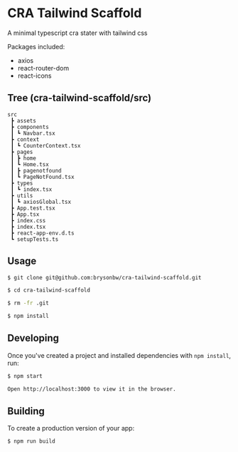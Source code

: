 # CRA Tailwind Scaffold

A minimal typescript cra stater with tailwind css

Packages included:
- axios
- react-router-dom
- react-icons

## Tree (cra-tailwind-scaffold/src)

```
src
 ┣ assets
 ┣ components
 ┃ ┗ Navbar.tsx
 ┣ context
 ┃ ┗ CounterContext.tsx
 ┣ pages
 ┃ ┣ home
 ┃ ┗ Home.tsx
 ┃ ┣ pagenotfound
 ┃ ┗ PageNotFound.tsx
 ┣ types
 ┃ ┗ index.tsx
 ┣ utils
 ┃ ┗ axiosGlobal.tsx
 ┣ App.test.tsx
 ┣ App.tsx
 ┣ index.css
 ┣ index.tsx
 ┣ react-app-env.d.ts
 ┗ setupTests.ts
```

## Usage

```bash
$ git clone git@github.com:brysonbw/cra-tailwind-scaffold.git

$ cd cra-tailwind-scaffold

$ rm -fr .git

$ npm install
```

## Developing

Once you've created a project and installed dependencies with `npm install`, run:

```bash
$ npm start

Open http://localhost:3000 to view it in the browser.
```

## Building

To create a production version of your app:

```bash
$ npm run build
```
